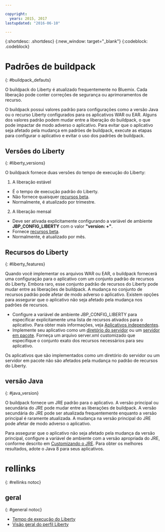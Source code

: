 ```yaml
---

copyright:
  years: 2015, 2017
lastupdated: "2016-06-10"

---
```


{:shortdesc: .shortdesc}
{:new_window: target="_blank"}
{:codeblock: .codeblock}

# Padrões de buildpack
{: #buildpack_defauts}

O buildpack do Liberty é atualizado frequentemente no Bluemix. Cada liberação pode conter correções de segurança ou aprimoramentos de recurso.

O buildpack possui valores padrão para configurações como
a versão Java ou o recurso Liberty configurados para os aplicativos WAR ou EAR. Alguns dos valores padrão podem mudar entre a liberação do buildpack,
o que pode impactar de modo adverso o aplicativo. Para evitar que o aplicativo
seja afetado pela mudança em padrões de buildpack, execute as etapas
para configurar o aplicativo e evitar o uso dos padrões de buildpack.

## Versões do Liberty
{: #liberty_versions}

O buildpack fornece duas versões do tempo de execução do Liberty:
1. A liberação estável
  * É o tempo de execução padrão do Liberty.
  * Não fornece quaisquer [recursos beta](usingBetaFeatures.html).
  * Normalmente, é atualizado por trimestre.

2. A liberação mensal
  * Deve ser ativada explicitamente configurando a variável de ambiente **JBP_CONFIG_LIBERTY** com o valor **"version: +"**.
  * Fornece [recursos beta](usingBetaFeatures.html).
  * Normalmente, é atualizado por mês.

## Recursos do Liberty
{: #liberty_features}

Quando
você implementar os arquivos WAR ou EAR, o buildpack fornecerá uma configuração
para o aplicativo com um conjunto padrão de recursos do Liberty. Embora
raro, esse conjunto padrão de recursos do Liberty pode mudar entre as
liberações de buildpack. A mudança no conjunto de recursos padrão pode afetar de modo
adverso o aplicativo. Existem opções para assegurar que o aplicativo
não seja afetado pela mudança nos padrões de recursos.

* Configure a variável de ambiente JBP_CONFIG_LIBERTY para especificar explicitamente uma lista de recursos ativados para o aplicativo. Para obter mais informações, veja [Aplicativos independentes](optionsForPushing.html#stand_alone_apps).
* Implemente seu aplicativo como um [diretório do servidor](optionsForPushing.html#server_directory) ou um [servidor em pacote](optionsForPushing.html#packaged_server). Forneça um arquivo server.xml customizado que especifique o conjunto exato dos recursos necessários para seu aplicativo.

Os aplicativos que são implementados como um diretório do servidor ou
um servidor em pacote não são afetados pela mudança no padrão de recursos do
Liberty.

## versão Java
{: #java_version}

O buildpack
fornece um JRE padrão para o aplicativo. A versão principal ou secundária
do JRE pode mudar entre as liberações de buildpack. A versão
secundária do JRE pode ser atualizada frequentemente enquanto a versão principal
é raramente atualizada. A mudança na versão principal do JRE pode
afetar de modo adverso o aplicativo.

Para assegurar que o aplicativo não seja afetado pela mudança da versão principal, configure a variável de ambiente com a versão apropriada do JRE, conforme descrito em [Customizando o JRE](customizingJRE.html). Para obter os melhores resultados,
adote o Java 8 para seus aplicativos.


# rellinks
{: #rellinks notoc}
## geral
{: #general notoc}
* [Tempo de execução do Liberty](index.html)
* [Visão geral do perfil Liberty](http://www-01.ibm.com/support/knowledgecenter/SSAW57_8.5.5/com.ibm.websphere.wlp.nd.doc/ae/cwlp_about.html)
